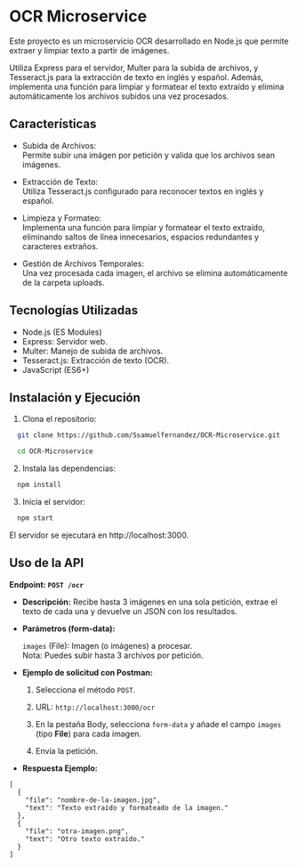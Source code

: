 
# OCR Microservice

Este proyecto es un microservicio OCR desarrollado en Node.js que permite extraer y limpiar texto a partir de imágenes. 

Utiliza Express para el servidor, Multer para la subida de archivos, y Tesseract.js para la extracción de texto en inglés y español. Además, implementa una función para limpiar y formatear el texto extraído y elimina automáticamente los archivos subidos una vez procesados.



## Características

- Subida de Archivos:   
    Permite subir una imágen por petición y valida que los archivos sean imágenes.
- Extracción de Texto:  
    Utiliza Tesseract.js configurado para reconocer textos en inglés y español.
- Limpieza y Formateo:  
    Implementa una función para limpiar y formatear el texto extraído, eliminando saltos de línea innecesarios, espacios redundantes y caracteres extraños.

- Gestión de Archivos Temporales:   
    Una vez procesada cada imagen, el archivo se elimina automáticamente de la carpeta uploads.


## Tecnologías Utilizadas

- Node.js (ES Modules)
- Express: Servidor web.
- Multer: Manejo de subida de archivos.
- Tesseract.js: Extracción de texto (OCR).
- JavaScript (ES6+)

## Instalación y Ejecución

1. Clona el repositorio:

```bash
  git clone https://github.com/Ssamuelfernandez/OCR-Microservice.git

  cd OCR-Microservice
```

2. Instala las dependencias:

```bash
  npm install
```

3. Inicia el servidor:

```bash
  npm start
```

El servidor se ejecutará en http://localhost:3000.


    
## Uso de la API

**Endpoint: `POST /ocr`**

- **Descripción:**
Recibe hasta 3 imágenes en una sola petición, extrae el texto de cada una y devuelve un JSON con los resultados.

- **Parámetros (form-data):**

    `images` (File): Imagen (o imágenes) a procesar.    
        Nota: Puedes subir hasta 3 archivos por petición.

- **Ejemplo de solicitud con Postman:**

    1. Selecciona el método `POST`.   

    2. URL: `http://localhost:3000/ocr`

    3. En la pestaña Body, selecciona `form-data` y añade el campo `images` (tipo **File**) para cada imagen.
    
    4. Envía la petición.

- **Respuesta Ejemplo:**
```
[
  {
    "file": "nombre-de-la-imagen.jpg",
    "text": "Texto extraído y formateado de la imagen."
  },
  {
    "file": "otra-imagen.png",
    "text": "Otro texto extraído."
  }
]
```



